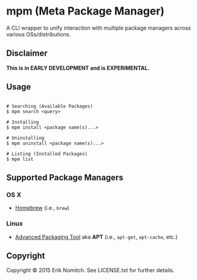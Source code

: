 # mpm (Meta Package Manager)

A CLI wrapper to unify interaction with multiple package managers across various OSs/distributions.

## Disclaimer

**This is in EARLY DEVELOPMENT and is EXPERIMENTAL.**

## Usage

```Shell

# Searching (Available Packages)
$ mpm search <query>

# Installing
$ mpm install <package name(s)...>

# Uninstalling
$ mpm uninstall <package name(s)...>

# Listing (Installed Packages)
$ mpm list

```

## Supported Package Managers

### OS X
* [Homebrew](http://brew.sh/) (i.e., `brew`)

### Linux
* [Advanced Packaging Tool](https://wiki.debian.org/Apt) aka **APT** (i.e., `apt-get`, `apt-cache`, etc.)

## Copyright

Copyright &copy; 2015 Erik Nomitch. See LICENSE.txt for further details.

